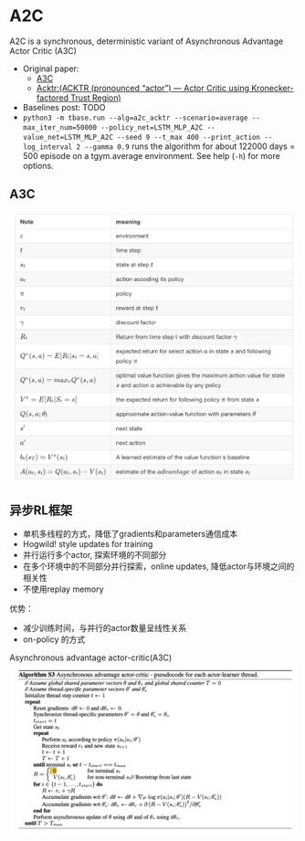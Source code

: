 # A2C
A2C is a synchronous, deterministic variant of Asynchronous Advantage Actor Critic (A3C)
- Original paper:
    - [A3C](https://arxiv.org/pdf/1602.01783.pdf)
    - [Acktr:(ACKTR (pronounced “actor”) — Actor Critic using Kronecker-factored Trust Region)](https://arxiv.org/pdf/1708.05144.pdf)
- Baselines post: TODO
- `python3 -m tbase.run --alg=a2c_acktr --scenario=average --max_iter_num=50000 --policy_net=LSTM_MLP_A2C --value_net=LSTM_MLP_A2C --seed 9 --t_max 400 --print_action --log_interval 2 --gamma 0.9` runs the algorithm for about 122000 days = 500 episode on a tgym.average environment. See help (`-h`) for more options.


## A3C
![notes](images/notes.png)

## 异步RL框架
- 单机多线程的方式，降低了gradients和parameters通信成本
- Hogwild! style updates for training
- 并行运行多个actor, 探索环境的不同部分
- 在多个环境中的不同部分并行探索，online updates, 降低actor与环境之间的相关性
- 不使用replay memory

优势：
- 减少训练时间，与并行的actor数量呈线性关系
- on-policy 的方式

Asynchronous advantage actor-critic(A3C)
![a3c](images/a3c.png)
